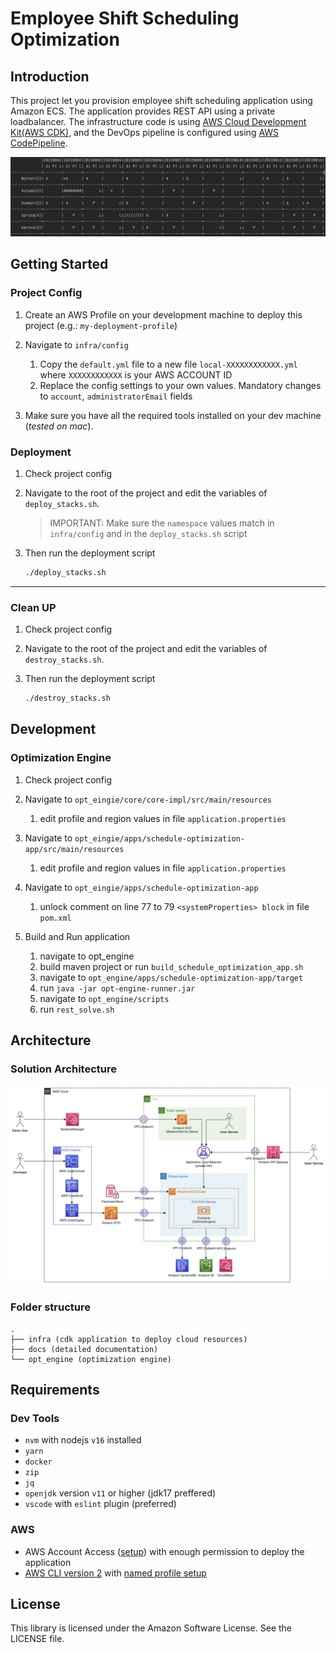 # Employee Shift Scheduling Optimization
## Introduction
This project let you provision employee shift scheduling application using Amazon ECS. The application provides REST API using a private loadbalancer. The infrastructure code is using [AWS Cloud Development Kit(AWS CDK)](https://aws.amazon.com/cdk/), and the DevOps pipeline is configured using [AWS CodePipeline](https://aws.amazon.com/codepipeline/).

![img_sample_run](docs/img_sample_run.png)

## Getting Started

### Project Config
1. Create an AWS Profile on your development machine to deploy this project (e.g.: `my-deployment-profile`)
1. Navigate to `infra/config`
   1. Copy the `default.yml` file to a new file `local-XXXXXXXXXXXX.yml` where `XXXXXXXXXXXX` is your AWS ACCOUNT ID
   1. Replace the config settings to your own values. Mandatory changes to `account`, `administratorEmail` fields

1. Make sure you have all the required tools installed on your dev machine (*tested on mac*).

### Deployment
1. Check project config

1. Navigate to the root of the project and edit the variables of `deploy_stacks.sh`.

   > IMPORTANT: Make sure the `namespace` values match in `infra/config` and in the `deploy_stacks.sh` script

1. Then run the deployment script
   
   ```sh
   ./deploy_stacks.sh
   ```

---

### Clean UP 
1. Check project config

1. Navigate to the root of the project and edit the variables of `destroy_stacks.sh`.

1. Then run the deployment script
   
   ```sh
   ./destroy_stacks.sh
   ```

## Development

### Optimization Engine
1. Check project config

1. Navigate to `opt_eingie/core/core-impl/src/main/resources`
   1. edit profile and region values in file `application.properties`

1. Navigate to `opt_eingie/apps/schedule-optimization-app/src/main/resources`
   1. edit profile and region values in file `application.properties`

1. Navigate to `opt_eingie/apps/schedule-optimization-app`
   1. unlock comment on line 77 to 79 `<systemProperties> block` in file `pom.xml`

1. Build and Run application
   1. navigate to opt_engine
   1. build maven project or run `build_schedule_optimization_app.sh`
   1. navigate to `opt_engine/apps/schedule-optimization-app/target`
   1. run `java -jar opt-engine-runner.jar`
   1. navigate to `opt_engine/scripts`
   1. run `rest_solve.sh`

## Architecture

### Solution Architecture
![img_aws_cloud_architecture](docs/img_aws_cloud_architecture.png)

### Folder structure
```
.
├── infra (cdk application to deploy cloud resources)
├── docs (detailed documentation)
└── opt_engine (optimization engine)
```

## Requirements

### Dev Tools

* `nvm` with nodejs `v16` installed
* `yarn`
* `docker`
* `zip`
* `jq`
* `openjdk` version `v11` or higher (jdk17 preffered)
* `vscode` with `eslint` plugin (preferred)

### AWS

* AWS Account Access ([setup](https://aws.amazon.com/premiumsupport/knowledge-center/create-and-activate-aws-account/)) with enough permission to deploy the application
* [AWS CLI version 2](https://docs.aws.amazon.com/cli/latest/userguide/install-cliv2.html) with [named profile setup](https://docs.aws.amazon.com/cli/latest/userguide/cli-configure-profiles.html)

## License

This library is licensed under the Amazon Software License. See the LICENSE file.
